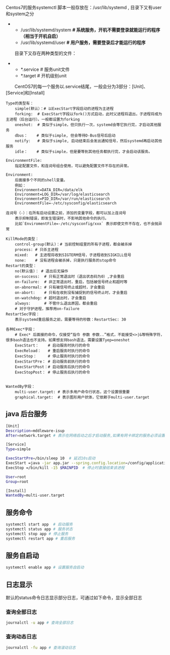 Centos7的服务systemctl 脚本一般存放在：/usr/lib/systemd , 目录下又有user和system之分

- - /usr/lib/systemd/system  **# 系统服务，开机不需要登录就能运行的程序（相当于开机自启）**
  - /usr/lib/systemd/user    **# 用户服务，需要登录后才能运行的程序**

　　目录下又存在两种类型的文件：

- - *.service  # 服务unit文件
  - *.target   # 开机级别unit

　　CentOS7的每一个服务以.service结尾，一般会分为3部分：[Unit]、[Service]和[Install]

```
Type的类型有：
    simple(默认）：# 以ExecStart字段启动的进程为主进程
    forking:  # ExecStart字段以fork()方式启动，此时父进程将退出，子进程将成为主进程（后台运行）。一般都设置为forking
    oneshot:  # 类似于simple，但只执行一次，systemd会等它执行完，才启动其他服务
    dbus：    # 类似于simple, 但会等待D-Bus信号后启动
    notify:   # 类似于simple, 启动结束后会发出通知信号，然后systemd再启动其他服务
    idle：    # 类似于simple，但是要等到其他任务都执行完，才会启动该服务。
    
EnvironmentFile:
    指定配置文件，和连词号组合使用，可以避免配置文件不存在的异常。

Environment:
    后面接多个不同的shell变量。
    例如：
    Environment=DATA_DIR=/data/elk
    Environment=LOG_DIR=/var/log/elasticsearch
    Environment=PID_DIR=/var/run/elasticsearch
    EnvironmentFile=-/etc/sysconfig/elasticsearch
    
连词号（-）：在所有启动设置之前，添加的变量字段，都可以加上连词号
    表示抑制错误，即发生错误时，不影响其他命令的执行。
    比如`EnviromentFile=-/etc/sysconfig/xxx` 表示即使文件不存在，也不会抛异常
    
KillMode的类型：
    control-group(默认)：# 当前控制组里的所有子进程，都会被杀掉
    process: # 只杀主进程
    mixed:   # 主进程将收到SIGTERM信号，子进程收到SIGKILL信号
    none:    # 没有进程会被杀掉，只是执行服务的stop命令
Restart的类型：
    no(默认值)： # 退出后无操作
    on-success:  # 只有正常退出时（退出状态码为0）,才会重启
    on-failure:  # 非正常退出时，重启，包括被信号终止和超时等
    on-abnormal: # 只有被信号终止或超时，才会重启
    on-abort:    # 只有在收到没有捕捉到的信号终止时，才会重启
    on-watchdog: # 超时退出时，才会重启
    always:      # 不管什么退出原因，都会重启
    # 对于守护进程，推荐用on-failure
RestartSec字段：
    表示systemd重启服务之前，需要等待的秒数：RestartSec: 30 
    
各种Exec*字段：
    # Exec* 后面接的命令，仅接受“指令 参数 参数..”格式，不能接受<>|&等特殊字符，很多bash语法也不支持。如果想支持bash语法，需要设置Tyep=oneshot
    ExecStart：    # 启动服务时执行的命令
    ExecReload：   # 重启服务时执行的命令 
    ExecStop：     # 停止服务时执行的命令 
    ExecStartPre： # 启动服务前执行的命令 
    ExecStartPost：# 启动服务后执行的命令 
    ExecStopPost： # 停止服务后执行的命令

    
WantedBy字段：
    multi-user.target: # 表示多用户命令行状态，这个设置很重要
    graphical.target:  # 表示图形用户状体，它依赖于multi-user.target
```

## java 后台服务

```bash
[Unit]
Description=mddleware-isup
After=network.target # 表示在网络启动之后才启动服务,如果有网卡绑定的服务必须设置 ,否则应用内的服务可能会启动失败

[Service]
Type=simple

ExecStartPre=/bin/sleep 10  # 延迟10s启动
ExecStart =java -jar app.jar --spring.config.location=/config/application.yaml  # 启动执行的命令
ExecStop =/bin/kill -15 $MAINPID  # 停止时直接结束该进程

User=root
Group=root

[Install]
WantedBy=multi-user.target
```

## 服务命令

```bash
systemctl start app  # 启动服务
systemctl status app # 服务状态
systemctl stop app # 停止服务
systemctl restart app # 重启服务
```

## 服务自启动

```bash
systemctl enable app # 设置服务自启动
```

## 日志显示

默认的status命令日志显示部分日志，可通过如下命令，显示全部日志

### 查询全部日志

```bash
journalctl -u app # 查询全部日志
```

### 查询动态日志

```bash
journalctl -fu app # 查询滚动日志
```

